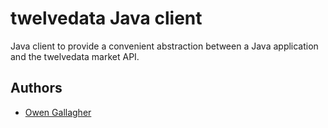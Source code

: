 # twelvedata Java client

Java client to provide a convenient abstraction between a Java application and the twelvedata market API.

## Authors

- [Owen Gallagher](https://github.com/ogallagher)


